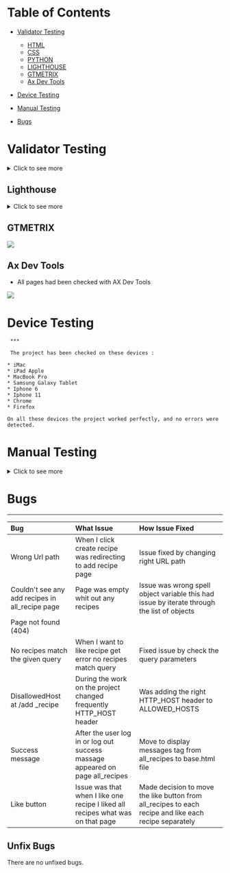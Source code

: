 # Table of Contents
 * [Validator Testing](#validator-testing)
   * [HTML](#html-validator)
   * [CSS](#css-validator)
   * [PYTHON](#python)
   * [LIGHTHOUSE](#lighthouse)
   * [GTMETRIX](#gtmetrix)
   * [Ax Dev Tools](#ax-dev-tools)

 * [Device Testing](#device-testing)
 * [Manual Testing](#manual-testing)
 * [Bugs](#bugs)

# Validator Testing
<details>
<summary>Click to see more</summary>

  ## HTML Validator

  * Home Page
    ![](./readmeDocumentation/screenshot/homePageValidator.png)
    * Add recipe page
    ![](./readmeDocumentation/screenshot/addRecipeValidator.png)
    * Recipe Library
    ![](./readmeDocumentation/screenshot/allRecipesPageValidator.png)
    * Each Recipe Page
    ![](./readmeDocumentation/screenshot/addRecipeValidator.png)
    * Update Recipe page
    ![](./readmeDocumentation/screenshot/updateRecipeValidator.png)
    * Log In
    ![](./readmeDocumentation/screenshot/logInValidator.png)
    * Log Out
    ![](./readmeDocumentation/screenshot/logOutValidator.png)
    * Register page
    ![](./readmeDocumentation/screenshot/registerValidator.png)

 ## CSS Validator

  * Css 
  ![](./readmeDocumentation/screenshot/cssValidator.png)

  ## Python

 Add_recipe folder 
 All available files have been checked
  * form.py
  ![](./readmeDocumentation/screenshot/formFile.png)
  * model.py
  ![](./readmeDocumentation/screenshot/modelfile.png)
  * url.py
  ![](./readmeDocumentation/screenshot/urlFile.png)

  project4 folder
   * url.py
   ![](./readmeDocumentation/screenshot/projectUrl.png)
  
  recipe folder
    * url.py
    ![](./readmeDocumentation/screenshot/recipeUrl.png)
    * view.py
    ![](./readmeDocumentation/screenshot/recipeView.png)
</details>

## Lighthouse

<details>
<summary>Click to see more</summary>

 * Home Page
     * Desktop
  ![Desktop](./readmeDocumentation/screenshot/homePageDesktop.png)
     * Mobile
  ![Mobile](./readmeDocumentation/screenshot/homePageMobile.png)
 
 * Add Recipe page
     * Desktop
   ![](./readmeDocumentation/screenshot/addRecipePageDesktop.png)
     * Mobile 
   ![](./readmeDocumentation/screenshot/addRecipePageMobile.png)

  * Recipe Library
     * Desktop 
   ![](./readmeDocumentation/screenshot/recipeLibraryDesktop.png)
     * Mobile 
   ![](./readmeDocumentation/screenshot/recipeLibraryPageMobile.png)

  * Register Page 
     * Desktop 
   ![](./readmeDocumentation/screenshot/registerPageDesktop.png)
     * Mobile 
   ![](./readmeDocumentation/screenshot/registerPageMobile.png)
  
  * Each Recipe Page
     * Desktop 
   ![](./readmeDocumentation/screenshot/eachRecipePageDesktop.png)
     * Mobile 
   ![](./readmeDocumentation/screenshot/eachRecipePageMobile.png)
  
  * Update Recipe Page
     * Desktop 
   ![](./readmeDocumentation/screenshot/updatePageDesktop.png)
     * Mobile 
   ![](./readmeDocumentation/screenshot/updatePageMobile.png)

   * Log In
     * Desktop 
   ![](./readmeDocumentation/screenshot/logInPageDesktop.png)
     * Mobile 
   ![](./readmeDocumentation/screenshot/logInPageMobile.png)

   * Log Out
     * Desktop 
   ![](./readmeDocumentation/screenshot/logOutDesktop.png)
     * Mobile 
   ![](./readmeDocumentation/screenshot/logOutMobile.png)

  </details>

   ## GTMETRIX 
   ![](./readmeDocumentation/screenshot/gtMetrixTest.png)

   ## Ax Dev Tools

   * All pages had been checked with AX Dev Tools

   ![](./readmeDocumentation/screenshot/axDevTool.png)


   # Device Testing
     ***

     The project has been checked on these devices :
       
    * iMac 
    * iPad Apple
    * MacBook Pro
    * Samsung Galaxy Tablet
    * Iphone 6
    * Iphone 11
    * Chrome
    * Firefox
    
    On all these devices the project worked perfectly, and no errors were detected.

   # Manual Testing

<details>
<summary>Click to see more</summary>


| Feature       |           Test Performed    |             Result           |        
|:--------------|:--------------------------- |:---------------------------  |
|                        Navigation                                        |
| Logo          | Clicked on Logo to check or redirect to the home page| Pass |
| Home button   | Clicked on the Home button from different pages to check or redirect to the home page| Pass  | 
| Add recipe    | Clicked on Add recipe link brings the User to the  Add recipe page | Pass |
| Register      | When clicking on the register link, brings the User to the registration page | Pass |
| Small screens |  Checked that on smaller devices changes to the burger menu | Pass |
| Recipe Library| Clicked recipe library link to check or will open a page with all recipes | Pass | 
| Log In        | Clicked on the log-in link that will bring the User to the login page  | Pass |
| Log Out       | Clicked on the log-out link that will bring the User to log out page | Pass |
|                                                         Footer                      |
| Small screens |       Checked that all media links are visible on small devices | Pass |                                |
| Media  Links  | Clicked on each media link opens a new page   | Pass |
| Footer is on all pages      | Check all pages how the footer looks   | Pass |
|                     Add Recipe Page                     |
| Try to create a new recipe with blank fields | For this test, I want to make sure that empty fields won't let to save the recipe and return the user to empty fields.|Pass |
| View form on different sizes of devices | Check how will look add recipe form on tablets and phones, make sure all form fields are easy to see and use| Pass. |
| Save new recipe | Recipe was successfully saved with the image. and I filled out all the fields| Pass|
|                          Recipe library                                                |
| Search bar functionality | Enter different ingredients and meal types, all recipes were found from the recipe library that was searched in the search bar| Pass |
| Pagination | Test all the links should be functional by clicking on the numbers, next and previous buttons | Pass |
| View each recipe | By clicking on a recipe title link should open the recipe with full instructions and ingredients.| Pass |
| Delete recipe| By clicking on the delete button the User should be able to delete the recipe from the recipe library | Pass |
| Update recipe | By clicking on the button update recipe user will be able to make changes to the recipe and successfully save it| Pass|
| Like button | By clicking on the like button(heart) user will be able to like the recipe which he likes, heart has to be red if a user liked the recipe| Pass|
| Unlike button | Click on the heart button to unlike the recipe, and the button turns to unlike | Pass|
| Check how the page works on small devices | Check that page looks good and is able to use on tablets and phones| Pass |
| Success messages |After deleting, update and adding recipe User gets messages/feedback| Pass |
|Check authentication | User able to Sign Up, log in and log out | Pass |
| Security App | Without login, I wanted to go to the add recipe page, but I was redirected to the login page| Pass |

</details>


# Bugs 
***

| Bug      |       What  Issue   |       How   Issue     Fixed      |        
|:--------------|:--------------------------- |:---------------------------  |
| Wrong Url path| When I click create recipe was redirecting to add recipe page | Issue fixed by changing right URL path |
| Couldn't see any add recipes in all_recipe page | Page was empty whit out any recipes | Issue was wrong spell object variable this had issue by iterate through the list of objects| 
| Page not found (404)
No recipes match the given query| When I want to like recipe get error no recipes match query | Fixed issue by check the query parameters|
| DisallowedHost at /add _recipe| During the work on the project changed frequently HTTP_HOST header | Was adding the right HTTP_HOST header to ALLOWED_HOSTS|
| Success message | After the user log in or log out success massage appeared on page all_recipes | Move to display messages tag from all_recipes to base.html file|
| Like button | Issue was that when I like one recipe I liked all recipes what was on that page | Made decision to move the like button from all_recipes to each recipe and like each recipe separately|

## Unfix Bugs 
There are no unfixed bugs.